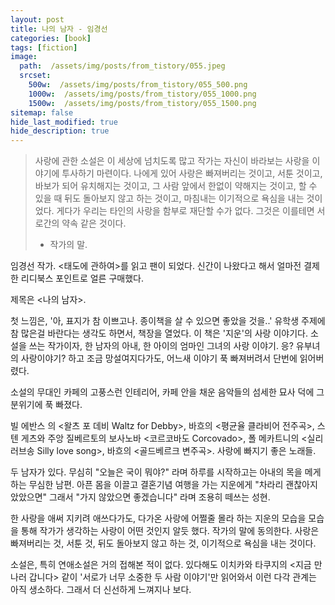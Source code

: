 ```yaml
---
layout: post
title: 나의 남자 - 임경선
categories: [book]
tags: [fiction]
image:
  path:  /assets/img/posts/from_tistory/055.jpeg
  srcset:
    500w:  /assets/img/posts/from_tistory/055_500.png
    1000w:  /assets/img/posts/from_tistory/055_1000.png
    1500w:  /assets/img/posts/from_tistory/055_1500.png
sitemap: false
hide_last_modified: true
hide_description: true
---
```





> 사랑에 관한 소설은 이 세상에 넘치도록 많고 작가는 자신이 바라보는 사랑을 이야기에 투사하기 마련이다. 나에게 있어 사랑은 빠져버리는 것이고, 서툰 것이고, 바보가 되어 유치해지는 것이고, 그 사람 앞에서 한없이 약해지는 것이고, 할 수 있을 때 뒤도 돌아보지 않고 하는 것이고, 마침내는 이기적으로 욕심을 내는 것이었다. 게다가 우리는 타인의 사랑을 함부로 재단할 수가 없다. 그것은 이를테면 서로간의 약속 같은 것이다. 
> 
> - 작가의 말.

  


임경선 작가. <태도에 관하여\>를 읽고 팬이 되었다. 신간이 나왔다고 해서 얼마전 결제한 리디북스 포인트로 얼른 구매했다. 

제목은 <나의 남자\>.

첫 느낌은, '아, 표지가 참 이쁘고나. 종이책을 살 수 있으면 좋았을 것을..' 유학생 주제에 참 많은걸 바란다는 생각도 하면서, 책장을 열었다. 이 책은 '지운'의 사랑 이야기다. 소설을 쓰는 작가이자, 한 남자의 아내, 한 아이의 엄마인 그녀의 사랑 이야기. 응? 유부녀의 사랑이야기? 하고 조금 망설여지다가도, 어느새 이야기 푹 빠져버려서 단번에 읽어버렸다. 

  


소설의 무대인 카페의 고풍스런 인테리어, 카페 안을 채운 음악들의 섬세한 묘사 덕에 그 분위기에 푹 빠졌다. 

빌 에반스 의 <왈츠 포 데비 Waltz for Debby\>, 바흐의 <평균율 클라비어 전주곡\>, 스텐 게츠와 주앙 질베르토의 보사노바 <코르코바도 Corcovado\>, 폴 메카트니의 <실리 러브송 Silly love song\>, 바흐의 <골드베르크 변주곡\>. 사랑에 빠지기 좋은 노래들.

  


두 남자가 있다. 무심히 "오늘은 국이 뭐야?" 라며 하루를 시작하고는 아내의 목을 메게 하는 무심한 남편. 아픈 몸을 이끌고 결혼기념 여행을 가는 지운에게 "차라리 괜찮아지 았았으면" 그래서 "가지 않았으면 좋겠습니다" 라며 조용히 떼쓰는 성현.

한 사랑을 애써 지키려 애쓰다가도, 다가온 사랑에 어쩔줄 몰라 하는 지운의 모습을 모습을 통해 작가가 생각하는 사랑이 어떤 것인지 알듯 했다. 작가의 말에 동의한다. 사랑은 빠져버리는 것, 서툰 것, 뒤도 돌아보지 않고 하는 것, 이기적으로 욕심을 내는 것이다.

  
소설은, 특히 연애소설은 거의 접해본 적이 없다. 있다해도 이치카와 타쿠지의 <지금 만나러 갑니다\> 같이 '서로가 너무 소중한 두 사람 이야기'만 읽어와서 이런 다각 관계는 아직 생소하다. 그래서 더 신선하게 느껴지나 보다.

  


  


